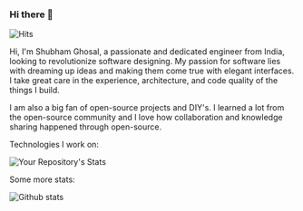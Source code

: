 
### Hi there 👋

![Hits](https://hitcounter.pythonanywhere.com/count/tag.svg?url=https://github.com/shubhamghosal)

Hi, I'm Shubham Ghosal, a passionate and dedicated engineer from India, looking to revolutionize software designing. My passion for software lies with dreaming up ideas and making them come true with elegant interfaces. I take great care in the experience, architecture, and code quality of the things I build.

I am also a big fan of open-source projects and DIY's. I learned a lot from the open-source community and I love how collaboration and knowledge sharing happened through open-source.

Technologies I work on:

![Your Repository's Stats](https://github-readme-stats.vercel.app/api/top-langs/?username=shubhamghosal&theme=blue-green)

Some more stats:

![Github stats](https://github-readme-stats.vercel.app/api?username=shubhamghosal)    

